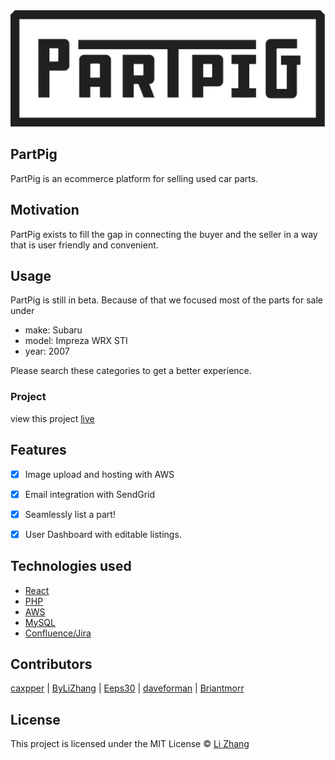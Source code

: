 
<img src = "./src/assets/images/partpiglogo.png">

## PartPig
PartPig is an ecommerce platform for selling used car parts.

## Motivation
PartPig exists to fill the gap in connecting the buyer and the seller in a way that is user friendly and convenient.

## Usage
PartPig is still in beta. Because of that we focused most of the parts for sale under 
- make: Subaru
- model: Impreza WRX STI
- year: 2007

Please search these categories to get a better experience.

### Project
view this project [live](http://partpig.bylizhang.com)


## Features

- [x] Image upload and hosting with AWS
- [x] Email integration with SendGrid
- [x] Seamlessly list a part!
- [x] User Dashboard with editable listings.


## Technologies used
- [React](https://reactjs.org/)
- [PHP](http://www.php.net/)
- [AWS](https://aws.amazon.com/)
- [MySQL](https://www.mysql.com/)
- [Confluence/Jira](https://www.atlassian.com/software)

## Contributors
[caxpper](https://github.com/caxpper) |
[ByLiZhang](https://github.com/ByLiZhang) |
[Eeps30](https://github.com/Eeps30) |
[daveforman](https://github.com/daveforman) |
[Briantmorr](https://github.com/Briantmorr)

## License
This project is licensed under the MIT License © [Li Zhang](https://byLiZhang.com)
